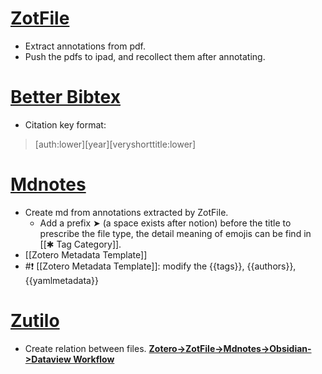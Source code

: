 # [ZotFile](http://zotfile.com/)
- Extract annotations from pdf.
- Push the pdfs to ipad, and recollect them after annotating. 
# [Better Bibtex](https://retorque.re/zotero-better-bibtex/)
- Citation key format: 
>[auth:lower][year][veryshorttitle:lower]
# [Mdnotes](https://github.com/argenos/zotero-mdnotes)
- Create md from annotations extracted by ZotFile.
	- Add a prefix ➤ (a space exists after notion) before the title to prescribe the file type, the detail meaning of emojis can be find in [[✱ Tag Category]].
- [[Zotero Metadata Template]]
- #❗️ [[Zotero Metadata Template]]: modify the {{tags}}, {{authors}}, {{yamlmetadata}}
# [Zutilo](https://github.com/wshanks/Zutilo)
- Create relation between files.
[**Zotero->ZotFile->Mdnotes->Obsidian->Dataview Workflow**](https://forum.obsidian.md/t/zotero-zotfile-mdnotes-obsidian-dataview-workflow/15536)